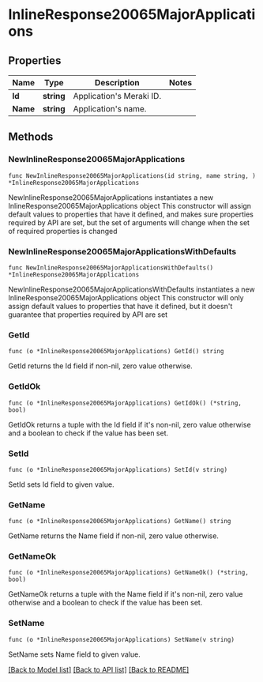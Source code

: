# InlineResponse20065MajorApplications

## Properties

Name | Type | Description | Notes
------------ | ------------- | ------------- | -------------
**Id** | **string** | Application&#39;s Meraki ID. | 
**Name** | **string** | Application&#39;s name. | 

## Methods

### NewInlineResponse20065MajorApplications

`func NewInlineResponse20065MajorApplications(id string, name string, ) *InlineResponse20065MajorApplications`

NewInlineResponse20065MajorApplications instantiates a new InlineResponse20065MajorApplications object
This constructor will assign default values to properties that have it defined,
and makes sure properties required by API are set, but the set of arguments
will change when the set of required properties is changed

### NewInlineResponse20065MajorApplicationsWithDefaults

`func NewInlineResponse20065MajorApplicationsWithDefaults() *InlineResponse20065MajorApplications`

NewInlineResponse20065MajorApplicationsWithDefaults instantiates a new InlineResponse20065MajorApplications object
This constructor will only assign default values to properties that have it defined,
but it doesn't guarantee that properties required by API are set

### GetId

`func (o *InlineResponse20065MajorApplications) GetId() string`

GetId returns the Id field if non-nil, zero value otherwise.

### GetIdOk

`func (o *InlineResponse20065MajorApplications) GetIdOk() (*string, bool)`

GetIdOk returns a tuple with the Id field if it's non-nil, zero value otherwise
and a boolean to check if the value has been set.

### SetId

`func (o *InlineResponse20065MajorApplications) SetId(v string)`

SetId sets Id field to given value.


### GetName

`func (o *InlineResponse20065MajorApplications) GetName() string`

GetName returns the Name field if non-nil, zero value otherwise.

### GetNameOk

`func (o *InlineResponse20065MajorApplications) GetNameOk() (*string, bool)`

GetNameOk returns a tuple with the Name field if it's non-nil, zero value otherwise
and a boolean to check if the value has been set.

### SetName

`func (o *InlineResponse20065MajorApplications) SetName(v string)`

SetName sets Name field to given value.



[[Back to Model list]](../README.md#documentation-for-models) [[Back to API list]](../README.md#documentation-for-api-endpoints) [[Back to README]](../README.md)


